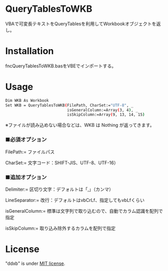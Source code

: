 # QueryTablesToWKB

VBAで可変長テキストをQueryTablesを利用してWorkbookオブジェクトを返し。

# Installation

fncQueryTablesToWKB.basをVBEでインポートする。

# Usage

```bash
Dim WKB As Workbook
Set WKB = QueryTablesToWKB(FilePath, CharSet:="UTF-8", _
                           isGeneralColumn:=Array(3, 4), _
                           isSkipColumn:=Array(9, 13, 14, 15)
```

※ファイルが読み込めない場合などは、WKB は Nothing が返ってきます。

### ■必須オプション
FilePath:= ファイルパス

CharSet:= 文字コード：SHIFT-JIS、UTF-8、UTF-16）

### ■追加オプション
Delimiter:= 区切り文字：デフォルトは「,」（カンマ）

LineSeparator:= 改行：デフォルトはvbCrLf、指定してもvbLfくらい

isGeneralColumn:= 標準は文字列で取り込むので、自動でカラム認識を配列で指定

isSkipColumn:= 取り込み除外するカラムを配列で指定

# License
"ddxb" is under [MIT license](https://en.wikipedia.org/wiki/MIT_License).

